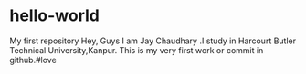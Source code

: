 # hello-world
My first repository
Hey, Guys
I am Jay Chaudhary .I study in Harcourt Butler Technical University,Kanpur.
This is my very first work or commit in github.#love
